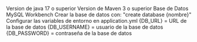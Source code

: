 Version de java 17 o superior
Version de Maven 3 o superior
Base de Datos MySQL Workbench
Crear la base de datos con: "create database {nombre}"
Configurar las variables de entorno en application.yml 
    {DB_URL} = URL de la base de datos
    {DB_USERNAME} = usuario de la base de datos
    {DB_PASSWORD} = contraseña de la base de datos
